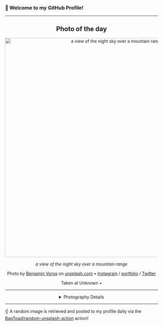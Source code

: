 ### 👋 Welcome to my GitHub Profile!

----
<div align="center">

## Photo of the day
  
  <a href="https://unsplash.com/photos/a-view-of-the-night-sky-over-a-mountain-range-Lxq_TyMMHtQ"><img width="720" src="https://images.unsplash.com/photo-1516785418595-170182ecd7e5?crop=entropy&cs=tinysrgb&fit=max&fm=jpg&ixid=M3w1OTQ0OTd8MHwxfHJhbmRvbXx8fHx8fHx8fDE3NTI2NDYyOTJ8&ixlib=rb-4.1.0&q=80&w=1080" alt="a view of the night sky over a mountain range"></a>
  
  <em>a view of the night sky over a mountain range</em>
  
  <em></em>

  Photo by [Benjamin Voros](http://www.vorosbenjamin.com) on [unsplash.com](https://unsplash.com/) • [Instagram](https://instagram.com/voros_beni) / [portfolio](http://www.vorosbenjamin.com) / [Twitter](https://twitter.com/voros_benjamin)
  
  Taken at Unknown • 
  
  ---
  
<details>
<summary>Photography Details</summary>
  
| Parameter     | Value |
| ------------- | ----- |
| Camera Model  | null |
| Exposure Time | null |
| Aperture      | null |
| Focal Length  | null |
| ISO           | null |
| Location      | Unknown (null) |
| Coordinates   | Latitude null, Longitude null |

</details>

</div>

----

☝️ A random image is retrieved and posted to my profile daily via the [BagToad/random-unsplash-action](https://github.com/BagToad/random-unsplash-action) action!

